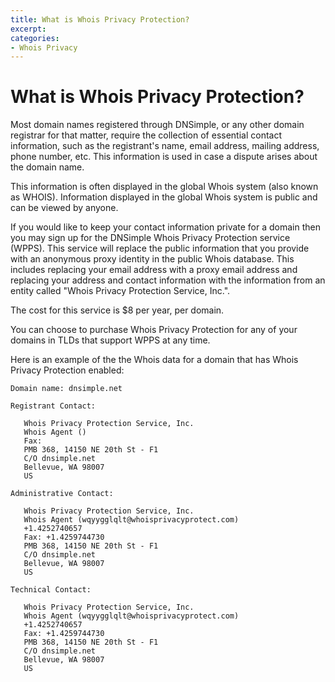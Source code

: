 ```yaml
---
title: What is Whois Privacy Protection?
excerpt: 
categories:
- Whois Privacy
---
```


# What is Whois Privacy Protection?

Most domain names registered through DNSimple, or any other domain registrar for that matter, require the collection of essential contact information, such as the registrant's name, email address, mailing address, phone number, etc. This information is used in case a dispute arises about the domain name.

This information is often displayed in the global Whois system (also known as WHOIS). Information displayed in the global Whois system is public and can be viewed by anyone.

If you would like to keep your contact information private for a domain then you may sign up for the DNSimple Whois Privacy Protection service (WPPS). This service will replace the public information that you provide with an anonymous proxy identity in the public Whois database. This includes replacing your email address with a proxy email address and replacing your address and contact information with the information from an entity called "Whois Privacy Protection Service, Inc.".

The cost for this service is $8 per year, per domain.

You can choose to purchase Whois Privacy Protection for any of your domains in TLDs that support WPPS at any time.

Here is an example of the the Whois data for a domain that has Whois Privacy Protection enabled:


~~~text
Domain name: dnsimple.net

Registrant Contact:

   Whois Privacy Protection Service, Inc.
   Whois Agent ()
   Fax:
   PMB 368, 14150 NE 20th St - F1
   C/O dnsimple.net
   Bellevue, WA 98007
   US

Administrative Contact:

   Whois Privacy Protection Service, Inc.
   Whois Agent (wqyygglqlt@whoisprivacyprotect.com)
   +1.4252740657
   Fax: +1.4259744730
   PMB 368, 14150 NE 20th St - F1
   C/O dnsimple.net
   Bellevue, WA 98007
   US

Technical Contact:

   Whois Privacy Protection Service, Inc.
   Whois Agent (wqyygglqlt@whoisprivacyprotect.com)
   +1.4252740657
   Fax: +1.4259744730
   PMB 368, 14150 NE 20th St - F1
   C/O dnsimple.net
   Bellevue, WA 98007
   US
~~~
